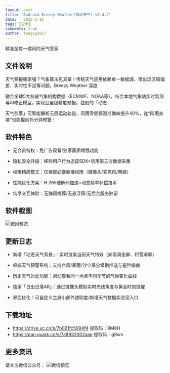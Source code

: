 ```yaml
---
layout: post
title: "Android Breezy Weather(微风天气) v5.4.2"
date:   2025-2-16
tags: [安卓]
comments: true
author: Tangxg2017
---
```


精准至每一缕风的天气管家

<!-- more -->

## 文件说明

天气预报哪家强？气象算法见真章！传统天气应用依赖单一数据源，常出现区域偏差、实时性不足等问题。Breezy Weather 深度

融合全球5大权威气象机构数据（ECMWF、NOAA等），结合本地气象站实时监测与AI修正模型，实现公里级精度预报。独创的「动态

天气引擎」可智能解析云层运动轨迹，风雨雪雾预测准确率提升40%，连“阵雨突袭”也能提前15分钟预警！

## 软件特色

- 无会员特权：免广告观看/独家画质增强功能
  
- 隐私安全升级：移除用户行为追踪SDK+禁用第三方数据采集
  
- 权限精简模式：仅保留必要直播权限（摄像头/麦克风/网络）
  
- 性能优化方案：H.265硬解码加速+动态帧率补偿技术
  
- 纯净交互体验：无弹窗推荐/无悬浮窗/无后台服务驻留

## 软件截图

  ![微风预览](https://tangxg2017.github.io/images/Weather-25-02-16.png)

## 更新日志

- 新增「动态天气背景」：实时渲染当前天气特效（如雨滴击屏、积雪渐厚）
  
- 极端天气预警系统：支持台风/暴雨/沙尘暴分级别推送与避险指南
  
- 历史天气对比功能：滑动查看同一地点不同季节的气候变化曲线

- 独家「日出日落AR」：通过摄像头模拟实时光线角度与黄金时刻提醒

- 界面优化：可自定义主屏小部件透明度/新增天气数据实验室入口

## 下载地址

- https://drive.uc.cn/s/7b021fc5994f4 提取码：9M8H
- https://pan.quark.cn/s/7a8932002aae 提取码：g9sm

## 更多资讯

请关注微信公众号： ![微信预览](https://tangxg2017.github.io/images/wechat.png)
